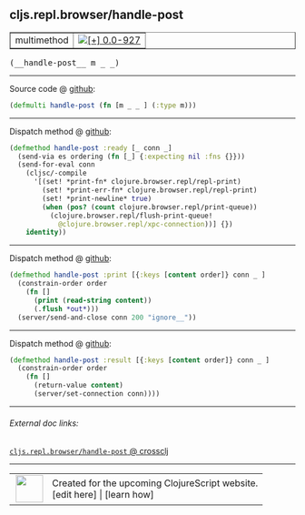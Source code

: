 ## cljs.repl.browser/handle-post



 <table border="1">
<tr>
<td>multimethod</td>
<td><a href="https://github.com/cljsinfo/cljs-api-docs/tree/0.0-927"><img valign="middle" alt="[+] 0.0-927" title="Added in 0.0-927" src="https://img.shields.io/badge/+-0.0--927-lightgrey.svg"></a> </td>
</tr>
</table>


 <samp>
(__handle-post__ m _ _)<br>
</samp>

---







Source code @ [github](https://github.com/clojure/clojurescript/blob/r1.7.189/src/main/clojure/cljs/repl/browser.clj#L136):

```clj
(defmulti handle-post (fn [m _ _ ] (:type m)))
```

<!--
Repo - tag - source tree - lines:

 <pre>
clojurescript @ r1.7.189
└── src
    └── main
        └── clojure
            └── cljs
                └── repl
                    └── <ins>[browser.clj:136](https://github.com/clojure/clojurescript/blob/r1.7.189/src/main/clojure/cljs/repl/browser.clj#L136)</ins>
</pre>

-->

---

Dispatch method @ [github](https://github.com/clojure/clojurescript/blob/r1.7.189/src/main/clojure/cljs/repl/browser.clj#L140-L150):

```clj
(defmethod handle-post :ready [_ conn _]
  (send-via es ordering (fn [_] {:expecting nil :fns {}}))
  (send-for-eval conn
    (cljsc/-compile
      '[(set! *print-fn* clojure.browser.repl/repl-print)
        (set! *print-err-fn* clojure.browser.repl/repl-print)
        (set! *print-newline* true)
        (when (pos? (count clojure.browser.repl/print-queue))
          (clojure.browser.repl/flush-print-queue!
            @clojure.browser.repl/xpc-connection))] {})
    identity))
```

<!--
Repo - tag - source tree - lines:

 <pre>
clojurescript @ r1.7.189
└── src
    └── main
        └── clojure
            └── cljs
                └── repl
                    └── <ins>[browser.clj:140-150](https://github.com/clojure/clojurescript/blob/r1.7.189/src/main/clojure/cljs/repl/browser.clj#L140-L150)</ins>
</pre>
-->

---
Dispatch method @ [github](https://github.com/clojure/clojurescript/blob/r1.7.189/src/main/clojure/cljs/repl/browser.clj#L171-L176):

```clj
(defmethod handle-post :print [{:keys [content order]} conn _ ]
  (constrain-order order
    (fn []
      (print (read-string content))
      (.flush *out*)))
  (server/send-and-close conn 200 "ignore__"))
```

<!--
Repo - tag - source tree - lines:

 <pre>
clojurescript @ r1.7.189
└── src
    └── main
        └── clojure
            └── cljs
                └── repl
                    └── <ins>[browser.clj:171-176](https://github.com/clojure/clojurescript/blob/r1.7.189/src/main/clojure/cljs/repl/browser.clj#L171-L176)</ins>
</pre>
-->

---
Dispatch method @ [github](https://github.com/clojure/clojurescript/blob/r1.7.189/src/main/clojure/cljs/repl/browser.clj#L178-L182):

```clj
(defmethod handle-post :result [{:keys [content order]} conn _ ]
  (constrain-order order
    (fn []
      (return-value content)
      (server/set-connection conn))))
```

<!--
Repo - tag - source tree - lines:

 <pre>
clojurescript @ r1.7.189
└── src
    └── main
        └── clojure
            └── cljs
                └── repl
                    └── <ins>[browser.clj:178-182](https://github.com/clojure/clojurescript/blob/r1.7.189/src/main/clojure/cljs/repl/browser.clj#L178-L182)</ins>
</pre>
-->

---


###### External doc links:

[`cljs.repl.browser/handle-post` @ crossclj](http://crossclj.info/fun/cljs.repl.browser/handle-post.html)<br>

---

 <table>
<tr><td>
<img valign="middle" align="right" width="48px" src="http://i.imgur.com/Hi20huC.png">
</td><td>
Created for the upcoming ClojureScript website.<br>
[edit here] | [learn how]
</td></tr></table>

[edit here]:https://github.com/cljsinfo/cljs-api-docs/blob/master/cljsdoc/cljs.repl.browser/handle-post.cljsdoc
[learn how]:https://github.com/cljsinfo/cljs-api-docs/wiki/cljsdoc-files

<!--

This information was too distracting to show to readers, but I'll leave it
commented here since it is helpful to:

- pretty-print the data used to generate this document
- and show how to retrieve that data



The API data for this symbol:

```clj
{:ns "cljs.repl.browser",
 :name "handle-post",
 :signature ["[m _ _]"],
 :history [["+" "0.0-927"]],
 :type "multimethod",
 :full-name-encode "cljs.repl.browser/handle-post",
 :source {:code "(defmulti handle-post (fn [m _ _ ] (:type m)))",
          :title "Source code",
          :repo "clojurescript",
          :tag "r1.7.189",
          :filename "src/main/clojure/cljs/repl/browser.clj",
          :lines [136]},
 :extra-sources ({:code "(defmethod handle-post :ready [_ conn _]\n  (send-via es ordering (fn [_] {:expecting nil :fns {}}))\n  (send-for-eval conn\n    (cljsc/-compile\n      '[(set! *print-fn* clojure.browser.repl/repl-print)\n        (set! *print-err-fn* clojure.browser.repl/repl-print)\n        (set! *print-newline* true)\n        (when (pos? (count clojure.browser.repl/print-queue))\n          (clojure.browser.repl/flush-print-queue!\n            @clojure.browser.repl/xpc-connection))] {})\n    identity))",
                  :title "Dispatch method",
                  :repo "clojurescript",
                  :tag "r1.7.189",
                  :filename "src/main/clojure/cljs/repl/browser.clj",
                  :lines [140 150]}
                 {:code "(defmethod handle-post :print [{:keys [content order]} conn _ ]\n  (constrain-order order\n    (fn []\n      (print (read-string content))\n      (.flush *out*)))\n  (server/send-and-close conn 200 \"ignore__\"))",
                  :title "Dispatch method",
                  :repo "clojurescript",
                  :tag "r1.7.189",
                  :filename "src/main/clojure/cljs/repl/browser.clj",
                  :lines [171 176]}
                 {:code "(defmethod handle-post :result [{:keys [content order]} conn _ ]\n  (constrain-order order\n    (fn []\n      (return-value content)\n      (server/set-connection conn))))",
                  :title "Dispatch method",
                  :repo "clojurescript",
                  :tag "r1.7.189",
                  :filename "src/main/clojure/cljs/repl/browser.clj",
                  :lines [178 182]}),
 :full-name "cljs.repl.browser/handle-post"}

```

Retrieve the API data for this symbol:

```clj
;; from Clojure REPL
(require '[clojure.edn :as edn])
(-> (slurp "https://raw.githubusercontent.com/cljsinfo/cljs-api-docs/catalog/cljs-api.edn")
    (edn/read-string)
    (get-in [:symbols "cljs.repl.browser/handle-post"]))
```

-->
